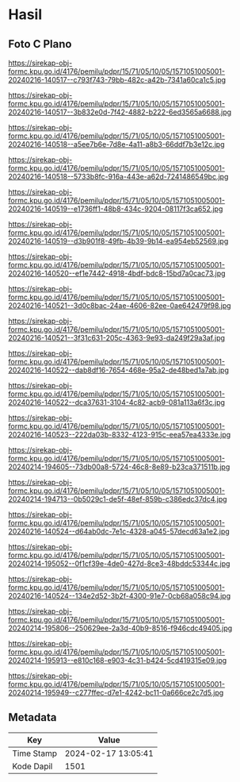 # Hasil

## Foto C Plano

https://sirekap-obj-formc.kpu.go.id/4176/pemilu/pdpr/15/71/05/10/05/1571051005001-20240216-140517--c793f743-79bb-482c-a42b-7341a60ca1c5.jpg

https://sirekap-obj-formc.kpu.go.id/4176/pemilu/pdpr/15/71/05/10/05/1571051005001-20240216-140517--3b832e0d-7f42-4882-b222-6ed3565a6688.jpg

https://sirekap-obj-formc.kpu.go.id/4176/pemilu/pdpr/15/71/05/10/05/1571051005001-20240216-140518--a5ee7b6e-7d8e-4a11-a8b3-66ddf7b3e12c.jpg

https://sirekap-obj-formc.kpu.go.id/4176/pemilu/pdpr/15/71/05/10/05/1571051005001-20240216-140518--5733b8fc-916a-443e-a62d-7241486549bc.jpg

https://sirekap-obj-formc.kpu.go.id/4176/pemilu/pdpr/15/71/05/10/05/1571051005001-20240216-140519--e1736ff1-48b8-434c-9204-08117f3ca652.jpg

https://sirekap-obj-formc.kpu.go.id/4176/pemilu/pdpr/15/71/05/10/05/1571051005001-20240216-140519--d3b901f8-49fb-4b39-9b14-ea954eb52569.jpg

https://sirekap-obj-formc.kpu.go.id/4176/pemilu/pdpr/15/71/05/10/05/1571051005001-20240216-140520--ef1e7442-4918-4bdf-bdc8-15bd7a0cac73.jpg

https://sirekap-obj-formc.kpu.go.id/4176/pemilu/pdpr/15/71/05/10/05/1571051005001-20240216-140521--3d0c8bac-24ae-4606-82ee-0ae642479f98.jpg

https://sirekap-obj-formc.kpu.go.id/4176/pemilu/pdpr/15/71/05/10/05/1571051005001-20240216-140521--3f31c631-205c-4363-9e93-da249f29a3af.jpg

https://sirekap-obj-formc.kpu.go.id/4176/pemilu/pdpr/15/71/05/10/05/1571051005001-20240216-140522--dab8df16-7654-468e-95a2-de48bed1a7ab.jpg

https://sirekap-obj-formc.kpu.go.id/4176/pemilu/pdpr/15/71/05/10/05/1571051005001-20240216-140522--dca37631-3104-4c82-acb9-081a113a6f3c.jpg

https://sirekap-obj-formc.kpu.go.id/4176/pemilu/pdpr/15/71/05/10/05/1571051005001-20240216-140523--222da03b-8332-4123-915c-eea57ea4333e.jpg

https://sirekap-obj-formc.kpu.go.id/4176/pemilu/pdpr/15/71/05/10/05/1571051005001-20240214-194605--73db00a8-5724-46c8-8e89-b23ca371511b.jpg

https://sirekap-obj-formc.kpu.go.id/4176/pemilu/pdpr/15/71/05/10/05/1571051005001-20240214-194713--0b5029c1-de5f-48ef-859b-c386edc37dc4.jpg

https://sirekap-obj-formc.kpu.go.id/4176/pemilu/pdpr/15/71/05/10/05/1571051005001-20240216-140524--d64ab0dc-7e1c-4328-a045-57decd63a1e2.jpg

https://sirekap-obj-formc.kpu.go.id/4176/pemilu/pdpr/15/71/05/10/05/1571051005001-20240214-195052--0f1cf39e-4de0-427d-8ce3-48bddc53344c.jpg

https://sirekap-obj-formc.kpu.go.id/4176/pemilu/pdpr/15/71/05/10/05/1571051005001-20240216-140524--134e2d52-3b2f-4300-91e7-0cb68a058c94.jpg

https://sirekap-obj-formc.kpu.go.id/4176/pemilu/pdpr/15/71/05/10/05/1571051005001-20240214-195806--250629ee-2a3d-40b9-8516-f946cdc49405.jpg

https://sirekap-obj-formc.kpu.go.id/4176/pemilu/pdpr/15/71/05/10/05/1571051005001-20240214-195913--e810c168-e903-4c31-b424-5cd419315e09.jpg

https://sirekap-obj-formc.kpu.go.id/4176/pemilu/pdpr/15/71/05/10/05/1571051005001-20240214-195949--c277ffec-d7e1-4242-bc11-0a666ce2c7d5.jpg


## Metadata

| Key        | Value               |
| ---------- | ------------------- |
| Time Stamp | 2024-02-17 13:05:41 |
| Kode Dapil | 1501                |



